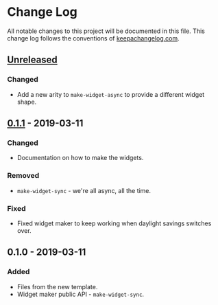 # Change Log
All notable changes to this project will be documented in this file. This change log follows the conventions of [keepachangelog.com](http://keepachangelog.com/).

## [Unreleased]
### Changed
- Add a new arity to `make-widget-async` to provide a different widget shape.

## [0.1.1] - 2019-03-11
### Changed
- Documentation on how to make the widgets.

### Removed
- `make-widget-sync` - we're all async, all the time.

### Fixed
- Fixed widget maker to keep working when daylight savings switches over.

## 0.1.0 - 2019-03-11
### Added
- Files from the new template.
- Widget maker public API - `make-widget-sync`.

[Unreleased]: https://github.com/your-name/boot-gae-template/compare/0.1.1...HEAD
[0.1.1]: https://github.com/your-name/boot-gae-template/compare/0.1.0...0.1.1
